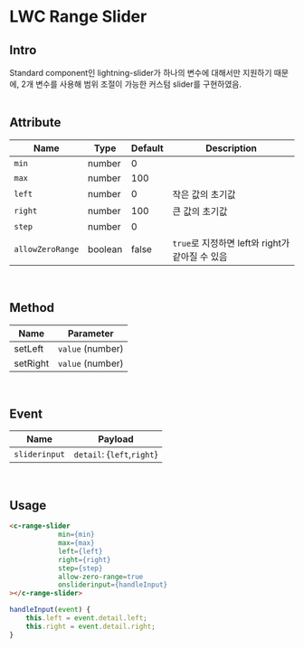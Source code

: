 LWC Range Slider
==

## Intro
Standard component인 lightning-slider가 하나의 변수에 대해서만 지원하기 때문에, 2개 변수를 사용해 범위 조절이 가능한 커스텀 slider를 구현하였음. <br>
<br>

## Attribute

|Name|Type|Default|Description|
|---|---|---|---|
|`min`|number|0|
|`max`|number|100|
|`left`|number|0|작은 값의 초기값|
|`right`|number|100|큰 값의 초기값|
|`step`|number|0||
|`allowZeroRange`|boolean|false|`true`로 지정하면 left와 right가 같아질 수 있음|
<br>

## Method
|Name|Parameter|
|---|---|
|setLeft|`value` (number)|
|setRight|`value` (number)|
<br>

## Event
|Name|Payload|
|---|---|
|`sliderinput`|`detail`: {`left`,`right`}|
<br>

## Usage
```html
<c-range-slider
            min={min}
            max={max}
            left={left}
            right={right}
            step={step}
            allow-zero-range=true
            onsliderinput={handleInput}
></c-range-slider>
```

```js
handleInput(event) {
    this.left = event.detail.left;
    this.right = event.detail.right;
}
```

